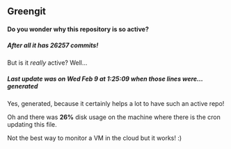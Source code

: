 ## Greengit

#### Do you wonder why this repository is so active?

##### After all it has 26257 commits!

But is it *really* active? Well...

##### Last update was on Wed Feb 9 at 1:25:09 when those lines were... generated

Yes, generated, because it certainly helps a lot to have such an active repo!

Oh and there was **26%** disk usage on the machine
where there is the cron updating this file.

Not the best way to monitor a VM in the cloud but it works! :)
